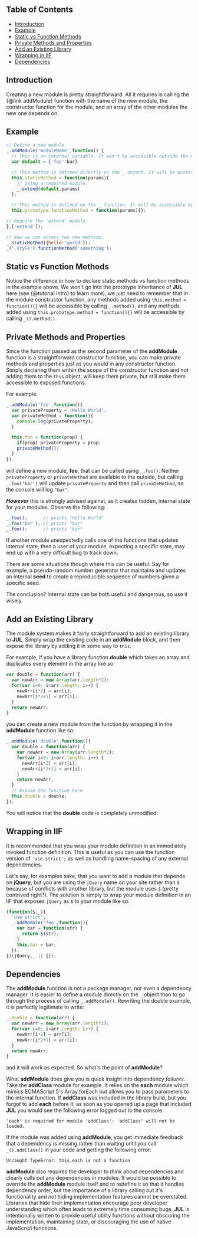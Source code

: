 ## Table of Contents
- [Introduction](#introduction)
- [Example](#example)
- [Static vs Function Methods](#static-vs-function-methods)
- [Private Methods and Properties](#private-methods-and-properties)
- [Add an Existing Library](#add-an-existing-library)
- [Wrapping in IIF](#wrapping-in-iif)
- [Dependencies](#dependencies)

## Introduction
Creating a new module is pretty straightforward. All it requires is calling the {@link addModule} function with the name of the new module, the constructor function for the module, and an array of the other modules the new one depends on.

## Example
```javascript
// Define a new module.
_.addModule('moduleName',function() {
  // This is an internal variable. It won't be accessible outside the module scope.
  var default = {'foo':bar}

  // This method is defined directly on the _ object. It will be accessible by _.staticMethod.
  this.staticMethod = function(params){
    // Using a required module.
    _.extend(default,params)
  };

  // This method is defined on the _ function. It will be accessible by _().functionMethod.
  this.prototype.functionMethod = function(params){};

// Require the 'extend' module.
},['extend']);

// Now we can access two new methods.
_.staticMethod({hello:'world'});
_('.style').functionMethod('something');
```

## Static vs Function Methods
Notice the difference in how to declare static methods vs function methods in the example above. We won't go into the prototype inheritance of **JUL** here (see {@tutorial intro} to learn more), we just need to remember that in the module constructor function, any methods added using `this.method = function(){}` will be accessible by calling `_.method()`, and any methods added using `this.prototype.method = function(){}` will be accessible by calling `_().method()`.

## Private Methods and Properties
Since the function passed as the second parameter of the **addModule** function is a straightforward constructor function, you can make private methods and properties just as you would in any constructor function. Simply declaring them within the scope of the constructor function and _not_ adding them to the `this` object, will keep them private, but still make them accessible to exposed functions.

For example:
```javascript
_.addModule('foo',function(){
  var privateProperty = 'Hello World';
  var privateMethod = function(){
    console.log(privateProperty);
  }

  this.foo = function(prop) {
    if(prop) privateProperty = prop;
    privateMethod();
  }
})
```
will define a new module, **foo**, that can be called using `_.foo()`. Neither `privateProperty` or `privateMethod` are available to the outside, but calling `_.foo('bar')` will update `privateProperty` and then call `privateMethod`, so the console will log `"bar"`.

***However*** this is strongly advised against, as it creates hidden, internal state for your modules. Observe the following:
```javascript
_.foo();      // prints "Hello World"
_.foo('bar'); // prints "bar"
_.foo();      // prints "bar"
```
If another module unexpectedly calls one of the functions that updates internal state, then a user of your module, expecting a specific state, may end up with a very difficult bug to track down.

There are some situations though where this can be useful. Say for example, a pseudo-random number generator that maintains and updates an internal **seed** to create a reproducible sequence of numbers given a specific seed.

The conclusion? Internal state can be both useful and dangerous, so use it wisely.

## Add an Existing Library
The module system makes it fairly straightforward to add an existing library to **JUL**. Simply wrap the existing code in an **addModule** block, and then expose the library by adding it in some way to `this`.

For example, if you have a library function **double** which takes an array and duplicates every element in the array like so:
```javascript
var double = function(arr) {
  var newArr = new Array(arr.length*2);
  for(var i=0; i<arr.length; i++) {
    newArr[i*2] = arr[i];
    newArr[i*2+1] = arr[i];
  }
  return newArr;
}
```
you can create a new module from the function by wrapping it in the **addModule** function like so:
```javascript
_.addModule('double',function(){
  var double = function(arr) {
    var newArr = new Array(arr.length*2);
    for(var i=0; i<arr.length; i++) {
      newArr[i*2] = arr[i];
      newArr[i*2+1] = arr[i];
    }
    return newArr;
  }
  // Expose the function here
  this.double = double;
});
```
You will notice that the **double** code is completely unmodified.

## Wrapping in IIF
It is recommended that you wrap your module definition in an immediately invoked function definition. This is useful as you can use the function version of `'use strict';` as well as handling name-spacing of any external dependencies.

Let's say, for examples sake, that you want to add a module that depends on **jQuery**, but you are using the `jQuery` name on your site rather than `$` because of conflicts with another library, but the module uses `$` (pretty contrived right?). The solution is simply to wrap your module definition in an IIF that exposes `jQuery` as `$` to your module like so:
```javascript
(function($,_){
  'use strict';
  _.addModule('foo',function(){
    var bar = function(str) {
      return $(str);
    }
    this.bar = bar;
  });
})(jQuery,_ || {});
```

## Dependencies
The **addModule** function is not a package manager, nor even a dependency manager. It is easier to define a module directly on the `_` object than to go through the process of calling `_.addModule()`. Rewriting the double example, it is perfectly legitimate to write:
```javascript
_.double = function(arr) {
  var newArr = new Array(arr.length*2);
  for(var i=0; i<arr.length; i++) {
    newArr[i*2] = arr[i];
    newArr[i*2+1] = arr[i];
  }
  return newArr;
}
```
and it will work as expected. So what's the point of **addModule**?

What **addModule** does give you is quick insight into dependency _failures_. Take the **addClass** module for example. It relies on the **each** module which mimics ECMAScript 5's Array.forEach but allows you to pass parameters to the internal function. If **addClass** was included in the library build, but you forgot to add **each** before it, as soon as you opened up a page that included **JUL** you would see the following error logged out to the console.
```none
'each' is required for module 'addClass': 'addClass' will not be loaded.
```
If the module was added using **addModule**, you get immediate feedback that a dependency is missing rather than waiting until you call `_().addClass()` in your code and getting the following error:
```none
Uncaught TypeError: this.each is not a function
```

**addModule** also requires the developer to _think_ about dependencies and clearly calls out any dependencies in modules. It would be possible to override the **addModule** module itself and to redefine it so that it handles dependency order, but the importance of a library calling out it's functionality and _not_ hiding implementation features cannot be overstated. Libraries that hide their implementation encourage poor developer understanding which often leads to extremely time consuming bugs. **JUL** is intentionally written to provide useful utility functions without obscuring the implementation, maintaining state, or discouraging the use of native JavaScript functions.